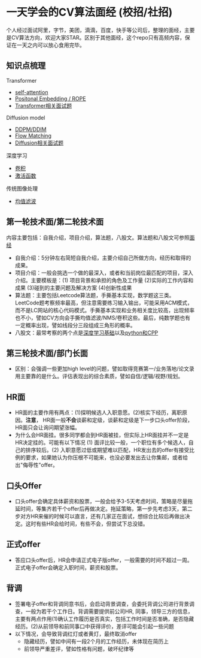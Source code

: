 # 一天学会的CV算法面经 (校招/社招)
个人经过面试阿里，字节，美团，滴滴，百度，快手等公司后，整理的面经，主要是CV算法方向，欢迎大家STAR。区别于其他面经，这个repo只有高频内容，保证在一天之内可以放心食用完毕。

## 知识点梳理
Transformer
- [self-attention](CV/4_transformer.md)
- [Positonal Embedding / ROPE](CV/4_transformer.md)
- [Transformer相关面试题](CV/4_transformer_FQA.md)
  
Diffusion model
- [DDPM/DDIM](CV/5_diffusion.md)
- [Flow Matching](CV/5_diffusion.md)
- [Diffusion相关面试题](CV/5_diffusion_FQA.md)

深度学习
- [卷积](CV/1_深度学习基础.md)
- [激活函数](CV/1_深度学习基础.md)

传统图像处理
- [均值滤波](CV/0_传统图像处理.md)


## 第一轮技术面/第二轮技术面
内容主要包括：自我介绍，项目介绍，算法题，八股文。算法题和八股文可参照[面经](面经.md)
- 自我介绍：5分钟左右简短自我介绍，主要介绍自己所做方向，经历和取得的成果。
- 项目介绍：一般会挑选一个做的最深入，或者和当前岗位最匹配的项目，深入介绍。主要模板是：(1) 项目背景和承担的角色及工作量 (2)实际的工作内容和成果 (3)碰到的主要问题及解决方案 (4)创新性成果
- 算法题：主要包括Leetcode算法题，手撕基本实现，数学题这三类。LeetCode题考察频率最高，但注意需要练习输入输出，可能采用ACM模式，而不是LC网站的核心代码模式。手撕基本实现和业务相关度比较高，出现频率也不小，譬如CV方向会手撕均值滤波/NMS/卷积这些。最后，纯数学题也有一定概率出现，譬如线段分三段组成三角形的概率。
- 八股文：最常考察的两个点是[深度学习基础](CV/1_深度学习基础.md)以及[python和CPP](cpp_and_python.md)

## 第三轮技术面/部门长面
- 区别：会强调一些更加high level的问题，譬如取得竞赛第一/业务落地/论文录用主要靠的是什么。评估表现出的综合素质，譬如自信/逻辑/视野/规划。


## HR面
- HR面的主要作用有两点：(1)探明候选人入职意愿。(2)核实下经历，离职原因。**注意**， HR面一般**不会**谈薪和定级，谈薪和定级是下一步口头offer阶段，HR面只会让询问期望涨幅。
- 为什么会HR面挂。很多同学都会到HR面被挂，但实际上HR面挂并不一定是HR决定挂的。可能有以下情况 (1) 面评比较一般，一个职位有多个候选人，自己的排序较后。(2) 入职意愿过低或期望难以匹配，HR发出去的offer有接受比例的要求，如果她认为你压根不可能来，也没必要发出去让你集邮，或者给出"侮辱性"offer。

## 口头Offer
- 口头offer会确定具体薪资和股票，一般会给予3-5天考虑时间，策略是尽量拖延时间，等集齐若干个offer后再做决定。拖延策略，第一步先考虑3天，第二步对方HR来催的时候可以直言，还有几家正在面试，想综合比较后再做出决定。这时有些HR会给时间，有些不会，但尝试下总没错。

## 正式offer
- 答应口头offer后，HR会申请正式电子版offer，一般需要的时间不超过一周。正式电子offer会确定入职时间，薪资和股票。

## 背调
- 签署电子offer和背调同意书后，会启动背景调查，会委托背调公司进行背景调查，一般为若干个工作日。背调需要提供前公司HR, 同事，领导三方的信息，主要有两点作用(1)确认工作履历是否真实，包括工作时间是否准确，是否隐藏经历。(2)从前领导和前同事口中获得评价，差评可能会引起一些问题
- 以下情况，会导致背调红灯或者黄灯，最终取消offer
  - 隐藏经历，譬如中间有一段2个月的工作经历，未体现在简历上
  - 前领导严重差评，譬如性格有问题，破坏纪律等
